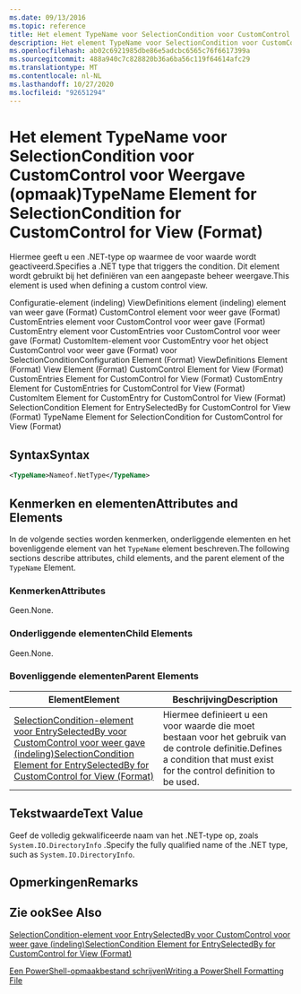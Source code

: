 ```yaml
---
ms.date: 09/13/2016
ms.topic: reference
title: Het element TypeName voor SelectionCondition voor CustomControl voor Weergave (opmaak)
description: Het element TypeName voor SelectionCondition voor CustomControl voor Weergave (opmaak)
ms.openlocfilehash: ab02c6921985dbe86e5adcbc6565c76f6617399a
ms.sourcegitcommit: 488a940c7c828820b36a6ba56c119f64614afc29
ms.translationtype: MT
ms.contentlocale: nl-NL
ms.lasthandoff: 10/27/2020
ms.locfileid: "92651294"
---
```

# <a name="typename-element-for-selectioncondition-for-customcontrol-for-view--format"></a><span data-ttu-id="c4f75-103">Het element TypeName voor SelectionCondition voor CustomControl voor Weergave (opmaak)</span><span class="sxs-lookup"><span data-stu-id="c4f75-103">TypeName Element for SelectionCondition for CustomControl for View  (Format)</span></span>

<span data-ttu-id="c4f75-104">Hiermee geeft u een .NET-type op waarmee de voor waarde wordt geactiveerd.</span><span class="sxs-lookup"><span data-stu-id="c4f75-104">Specifies a .NET type that triggers the condition.</span></span> <span data-ttu-id="c4f75-105">Dit element wordt gebruikt bij het definiëren van een aangepaste beheer weergave.</span><span class="sxs-lookup"><span data-stu-id="c4f75-105">This element is used when defining a custom control view.</span></span>

<span data-ttu-id="c4f75-106">Configuratie-element (indeling) ViewDefinitions element (indeling) element van weer gave (Format) CustomControl element voor weer gave (Format) CustomEntries element voor CustomControl voor weer gave (Format) CustomEntry element voor CustomEntries voor CustomControl voor weer gave (Format) CustomItem-element voor CustomEntry voor het object CustomControl voor weer gave (Format) voor SelectionCondition</span><span class="sxs-lookup"><span data-stu-id="c4f75-106">Configuration Element (Format) ViewDefinitions Element (Format) View Element (Format) CustomControl Element for View (Format) CustomEntries Element for CustomControl for View (Format) CustomEntry Element for CustomEntries for CustomControl for View (Format) CustomItem Element for CustomEntry for CustomControl for View (Format) SelectionCondition Element for EntrySelectedBy for CustomControl for View (Format) TypeName Element for SelectionCondition for CustomControl for View  (Format)</span></span>

## <a name="syntax"></a><span data-ttu-id="c4f75-107">Syntax</span><span class="sxs-lookup"><span data-stu-id="c4f75-107">Syntax</span></span>

```xml
<TypeName>Nameof.NetType</TypeName>

```

## <a name="attributes-and-elements"></a><span data-ttu-id="c4f75-108">Kenmerken en elementen</span><span class="sxs-lookup"><span data-stu-id="c4f75-108">Attributes and Elements</span></span>

<span data-ttu-id="c4f75-109">In de volgende secties worden kenmerken, onderliggende elementen en het bovenliggende element van het `TypeName` element beschreven.</span><span class="sxs-lookup"><span data-stu-id="c4f75-109">The following sections describe attributes, child elements, and the parent element of the `TypeName` Element.</span></span>

### <a name="attributes"></a><span data-ttu-id="c4f75-110">Kenmerken</span><span class="sxs-lookup"><span data-stu-id="c4f75-110">Attributes</span></span>

<span data-ttu-id="c4f75-111">Geen.</span><span class="sxs-lookup"><span data-stu-id="c4f75-111">None.</span></span>

### <a name="child-elements"></a><span data-ttu-id="c4f75-112">Onderliggende elementen</span><span class="sxs-lookup"><span data-stu-id="c4f75-112">Child Elements</span></span>

<span data-ttu-id="c4f75-113">Geen.</span><span class="sxs-lookup"><span data-stu-id="c4f75-113">None.</span></span>

### <a name="parent-elements"></a><span data-ttu-id="c4f75-114">Bovenliggende elementen</span><span class="sxs-lookup"><span data-stu-id="c4f75-114">Parent Elements</span></span>

|<span data-ttu-id="c4f75-115">Element</span><span class="sxs-lookup"><span data-stu-id="c4f75-115">Element</span></span>|<span data-ttu-id="c4f75-116">Beschrijving</span><span class="sxs-lookup"><span data-stu-id="c4f75-116">Description</span></span>|
|-------------|-----------------|
|[<span data-ttu-id="c4f75-117">SelectionCondition-element voor EntrySelectedBy voor CustomControl voor weer gave (indeling)</span><span class="sxs-lookup"><span data-stu-id="c4f75-117">SelectionCondition Element for EntrySelectedBy for CustomControl for View (Format)</span></span>](./selectioncondition-element-for-entryselectedby-for-customcontrol-format.md)|<span data-ttu-id="c4f75-118">Hiermee definieert u een voor waarde die moet bestaan voor het gebruik van de controle definitie.</span><span class="sxs-lookup"><span data-stu-id="c4f75-118">Defines a condition that must exist for the control definition to be used.</span></span>|

## <a name="text-value"></a><span data-ttu-id="c4f75-119">Tekstwaarde</span><span class="sxs-lookup"><span data-stu-id="c4f75-119">Text Value</span></span>

<span data-ttu-id="c4f75-120">Geef de volledig gekwalificeerde naam van het .NET-type op, zoals `System.IO.DirectoryInfo` .</span><span class="sxs-lookup"><span data-stu-id="c4f75-120">Specify the fully qualified name of the .NET type, such as `System.IO.DirectoryInfo`.</span></span>

## <a name="remarks"></a><span data-ttu-id="c4f75-121">Opmerkingen</span><span class="sxs-lookup"><span data-stu-id="c4f75-121">Remarks</span></span>

## <a name="see-also"></a><span data-ttu-id="c4f75-122">Zie ook</span><span class="sxs-lookup"><span data-stu-id="c4f75-122">See Also</span></span>

[<span data-ttu-id="c4f75-123">SelectionCondition-element voor EntrySelectedBy voor CustomControl voor weer gave (indeling)</span><span class="sxs-lookup"><span data-stu-id="c4f75-123">SelectionCondition Element for EntrySelectedBy for CustomControl for View (Format)</span></span>](./selectioncondition-element-for-entryselectedby-for-customcontrol-format.md)

[<span data-ttu-id="c4f75-124">Een PowerShell-opmaakbestand schrijven</span><span class="sxs-lookup"><span data-stu-id="c4f75-124">Writing a PowerShell Formatting File</span></span>](./writing-a-powershell-formatting-file.md)
